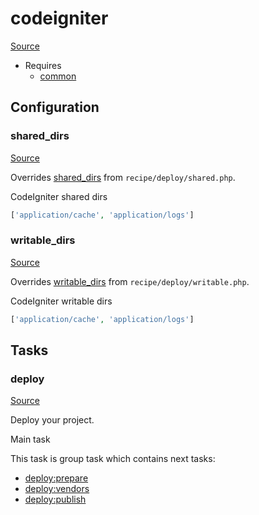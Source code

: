 <!-- DO NOT EDIT THIS FILE! -->
<!-- Instead edit recipe/codeigniter.php -->
<!-- Then run bin/docgen -->

# codeigniter

[Source](/recipe/codeigniter.php)

* Requires
  * [common](/docs/recipe/common.md)

## Configuration
### shared_dirs
[Source](https://github.com/deployphp/deployer/blob/master/recipe/codeigniter.php#L9)

Overrides [shared_dirs](/docs/recipe/deploy/shared.md#shared_dirs) from `recipe/deploy/shared.php`.

CodeIgniter shared dirs

```php title="Default value"
['application/cache', 'application/logs']
```


### writable_dirs
[Source](https://github.com/deployphp/deployer/blob/master/recipe/codeigniter.php#L12)

Overrides [writable_dirs](/docs/recipe/deploy/writable.md#writable_dirs) from `recipe/deploy/writable.php`.

CodeIgniter writable dirs

```php title="Default value"
['application/cache', 'application/logs']
```



## Tasks

### deploy
[Source](https://github.com/deployphp/deployer/blob/master/recipe/codeigniter.php#L18)

Deploy your project.

Main task


This task is group task which contains next tasks:
* [deploy:prepare](/docs/recipe/common.md#deployprepare)
* [deploy:vendors](/docs/recipe/deploy/vendors.md#deployvendors)
* [deploy:publish](/docs/recipe/common.md#deploypublish)


